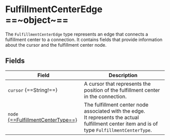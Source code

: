 # FulfillmentCenterEdge  ==~object~==

The `FulfillmentCenterEdge` type represents an edge that connects a fulfillment center to a connection. It contains fields that provide information about the cursor and the fulfillment center node. 

## Fields

|Field|Description|
|----------|-----------|
|`cursor` {==String!==}|A cursor that represents the position of the fulfillment center in the connection.|
|`node` [{==FulfillmentCenterType==}](FulfillmentCenterType.md)|The fulfillment center node associated with the edge.<br>It represents the actual fulfillment center item and is of type `FulfillmentCenterType`.|
